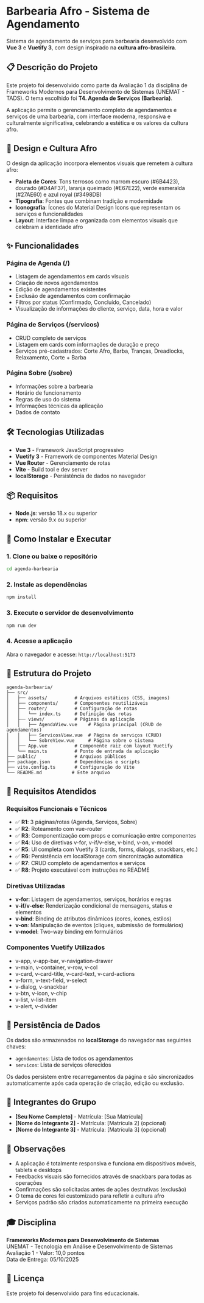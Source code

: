 # Barbearia Afro - Sistema de Agendamento

Sistema de agendamento de serviços para barbearia desenvolvido com **Vue 3** e **Vuetify 3**, com design inspirado na **cultura afro-brasileira**.

## 📋 Descrição do Projeto

Este projeto foi desenvolvido como parte da Avaliação 1 da disciplina de Frameworks Modernos para Desenvolvimento de Sistemas (UNEMAT - TADS). O tema escolhido foi **T4. Agenda de Serviços (Barbearia)**.

A aplicação permite o gerenciamento completo de agendamentos e serviços de uma barbearia, com interface moderna, responsiva e culturalmente significativa, celebrando a estética e os valores da cultura afro.

## 🎨 Design e Cultura Afro

O design da aplicação incorpora elementos visuais que remetem à cultura afro:

- **Paleta de Cores**: Tons terrosos como marrom escuro (#6B4423), dourado (#D4AF37), laranja queimado (#E67E22), verde esmeralda (#27AE60) e azul royal (#3498DB)
- **Tipografia**: Fontes que combinam tradição e modernidade
- **Iconografia**: Ícones do Material Design Icons que representam os serviços e funcionalidades
- **Layout**: Interface limpa e organizada com elementos visuais que celebram a identidade afro

## ✨ Funcionalidades

### Página de Agenda (/)
- Listagem de agendamentos em cards visuais
- Criação de novos agendamentos
- Edição de agendamentos existentes
- Exclusão de agendamentos com confirmação
- Filtros por status (Confirmado, Concluído, Cancelado)
- Visualização de informações do cliente, serviço, data, hora e valor

### Página de Serviços (/servicos)
- CRUD completo de serviços
- Listagem em cards com informações de duração e preço
- Serviços pré-cadastrados: Corte Afro, Barba, Tranças, Dreadlocks, Relaxamento, Corte + Barba

### Página Sobre (/sobre)
- Informações sobre a barbearia
- Horário de funcionamento
- Regras de uso do sistema
- Informações técnicas da aplicação
- Dados de contato

## 🛠️ Tecnologias Utilizadas

- **Vue 3** - Framework JavaScript progressivo
- **Vuetify 3** - Framework de componentes Material Design
- **Vue Router** - Gerenciamento de rotas
- **Vite** - Build tool e dev server
- **localStorage** - Persistência de dados no navegador

## 📦 Requisitos

- **Node.js**: versão 18.x ou superior
- **npm**: versão 9.x ou superior

## 🚀 Como Instalar e Executar

### 1. Clone ou baixe o repositório

```bash
cd agenda-barbearia
```

### 2. Instale as dependências

```bash
npm install
```

### 3. Execute o servidor de desenvolvimento

```bash
npm run dev
```

### 4. Acesse a aplicação

Abra o navegador e acesse: `http://localhost:5173`

## 📁 Estrutura do Projeto

```
agenda-barbearia/
├── src/
│   ├── assets/          # Arquivos estáticos (CSS, imagens)
│   ├── components/      # Componentes reutilizáveis
│   ├── router/          # Configuração de rotas
│   │   └── index.ts     # Definição das rotas
│   ├── views/           # Páginas da aplicação
│   │   ├── AgendaView.vue    # Página principal (CRUD de agendamentos)
│   │   ├── ServicosView.vue  # Página de serviços (CRUD)
│   │   └── SobreView.vue     # Página sobre o sistema
│   ├── App.vue          # Componente raiz com layout Vuetify
│   └── main.ts          # Ponto de entrada da aplicação
├── public/              # Arquivos públicos
├── package.json         # Dependências e scripts
├── vite.config.ts       # Configuração do Vite
└── README.md           # Este arquivo
```

## 🔧 Requisitos Atendidos

### Requisitos Funcionais e Técnicos

- ✅ **R1**: 3 páginas/rotas (Agenda, Serviços, Sobre)
- ✅ **R2**: Roteamento com vue-router
- ✅ **R3**: Componentização com props e comunicação entre componentes
- ✅ **R4**: Uso de diretivas v-for, v-if/v-else, v-bind, v-on, v-model
- ✅ **R5**: UI completa com Vuetify 3 (cards, forms, dialogs, snackbars, etc.)
- ✅ **R6**: Persistência em localStorage com sincronização automática
- ✅ **R7**: CRUD completo de agendamentos e serviços
- ✅ **R8**: Projeto executável com instruções no README

### Diretivas Utilizadas

- **v-for**: Listagem de agendamentos, serviços, horários e regras
- **v-if/v-else**: Renderização condicional de mensagens, status e elementos
- **v-bind**: Binding de atributos dinâmicos (cores, ícones, estilos)
- **v-on**: Manipulação de eventos (cliques, submissão de formulários)
- **v-model**: Two-way binding em formulários

### Componentes Vuetify Utilizados

- v-app, v-app-bar, v-navigation-drawer
- v-main, v-container, v-row, v-col
- v-card, v-card-title, v-card-text, v-card-actions
- v-form, v-text-field, v-select
- v-dialog, v-snackbar
- v-btn, v-icon, v-chip
- v-list, v-list-item
- v-alert, v-divider

## 💾 Persistência de Dados

Os dados são armazenados no **localStorage** do navegador nas seguintes chaves:

- `agendamentos`: Lista de todos os agendamentos
- `servicos`: Lista de serviços oferecidos

Os dados persistem entre recarregamentos da página e são sincronizados automaticamente após cada operação de criação, edição ou exclusão.

## 👥 Integrantes do Grupo

- **[Seu Nome Completo]** - Matrícula: [Sua Matrícula]
- **[Nome do Integrante 2]** - Matrícula: [Matrícula 2] (opcional)
- **[Nome do Integrante 3]** - Matrícula: [Matrícula 3] (opcional)

## 📝 Observações

- A aplicação é totalmente responsiva e funciona em dispositivos móveis, tablets e desktops
- Feedbacks visuais são fornecidos através de snackbars para todas as operações
- Confirmações são solicitadas antes de ações destrutivas (exclusão)
- O tema de cores foi customizado para refletir a cultura afro
- Serviços padrão são criados automaticamente na primeira execução

## 🎓 Disciplina

**Frameworks Modernos para Desenvolvimento de Sistemas**  
UNEMAT - Tecnologia em Análise e Desenvolvimento de Sistemas  
Avaliação 1 - Valor: 10,0 pontos  
Data de Entrega: 05/10/2025

## 📄 Licença

Este projeto foi desenvolvido para fins educacionais.
